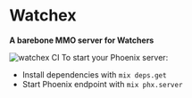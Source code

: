 # Watchex

**A barebone MMO server for Watchers**

![watchex CI](https://github.com/madclaws/watchex/workflows/Garuda%20CI/badge.svg)
To start your Phoenix server:

  * Install dependencies with `mix deps.get`
  * Start Phoenix endpoint with `mix phx.server`